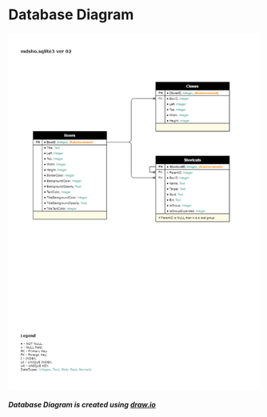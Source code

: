 # Database Diagram

![MDSHO Database Diagram](mdsho.sqlite3.png)

##### Database Diagram is created using [draw.io](https://www.draw.io/)
